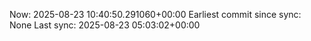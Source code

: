 Now: 2025-08-23 10:40:50.291060+00:00 Earliest commit since sync: None Last sync: 2025-08-23 05:03:02+00:00
